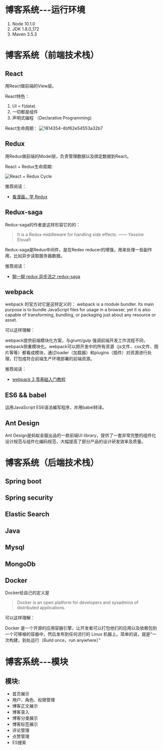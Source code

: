 # 博客系统---运行环境
1. Node 10.1.0
2. JDK 1.8.0_172
3. Maven 3.5.3

# 博客系统（前端技术栈）

## React

用React做前端的View层。

React特色：
1. UI = f(data)
2. 一切都是组件
3. 声明式编程 （Declarative Programming)

React生命周期：
![1814354-4bf62e54553a32b7](https://user-images.githubusercontent.com/33799549/39359157-62a298e2-4a4b-11e8-996f-346d1a5d204a.png)

## Redux

用Redux做前端的Model层，负责管理数据以及绑定数据到React。

React + Redux生命周期:

![React + Redux Cycle](https://upload-images.jianshu.io/upload_images/1632709-6d14bdaa2fc8b34b.png)

推荐阅读：

* [看漫画，学 Redux](https://github.com/jasonslyvia/a-cartoon-intro-to-redux-cn)

## Redux-saga

Redux-saga的作者是这样形容它的的：
> It is a Redux middleware for handling side effects. —— Yassine Elouafi  

Redux-saga是Redux中间件，是在Redex reducer的增强，用来处理一些副作用，比如异步读取服务器数据。

推荐阅读：

* [聊一聊 redux 异步流之 redux-saga](https://www.jianshu.com/p/e84493c7af35)

## webpack

webpack 的官方对它是这样定义的：
webpack is a module bundler. Its main purpose is to bundle JavaScript files for usage in a browser, yet it is also capable of transforming, bundling, or packaging just about any resource or asset.

可以这样理解：

webpack提供前端模块化方案，与grunt/gulp 强调前端开发工作流程不同，webpack侧重模块化。webpack可以把开发中的所有资源（js文件、css文件、图片等等）都看成模块，通过loader（加载器）和plugins（插件）对资源进行处理，打包成符合前端生产环境部署的前端资源。

推荐阅读：

* [webpack 3 零基础入门教程](https://love2.io/@hfpp2012/doc/webpack-tutorial/README.md)

## ES6 && babel

运用JavaScript ES6语法编写程序，并用babel转译。

## Ant Design

Ant Design是蚂蚁金服出品的一款前端UI library，提供了一套非常完整的组件化设计规范与组件化编码规范，大幅提高了部分产品的设计研发效率及质量。

# 博客系统（后端技术栈）

## Spring boot

## Spring security

## Elastic Search

## Java

## Mysql

## MongoDb

## Docker

Docker给自己的定义是

> Docker is an open platform for developers and sysadmins of distributed applications.

可以这样理解：

Docker 是一个开源的应用容器引擎，让开发者可以打包他们的应用以及依赖包到一个可移植的容器中，然后发布到任何流行的 Linux 机器上。简单的说，就是“一次构建，到处运行（Build once，run anywhere）”


# 博客系统---模块
## 模块:

* 首页展示
* 用户、角色、权限管理
* 博客正文展示
* 博客录入
* 博客分类展示
* 博客标签展示
* 评论管理
* 点赞管理
* ES搜索
